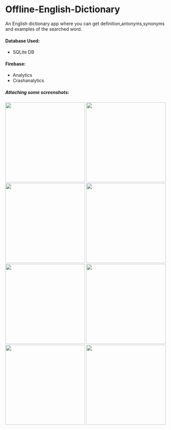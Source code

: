 # Offline-English-Dictionary
An English dictionary app where you can get definition,antonyms,synonyms and examples of the searched word.

#### Database Used: 
- SQLite DB

#### Firebase:
- Analytics
- Crashanalytics


##### <b> Attaching some screenshots: </b> 

<img src = "screenshots/image1.png" width = "250" />  <img src = "screenshots/image2.png" width = "250" />
<img src = "screenshots/image3.png" width = "250" />  <img src = "screenshots/image4.png" width = "250" />
<img src = "screenshots/image5.png" width = "250" />  <img src = "screenshots/image6.png" width = "250" />
<img src = "screenshots/image7.png" width = "250" />  <img src = "screenshots/image8.png" width = "250" />
